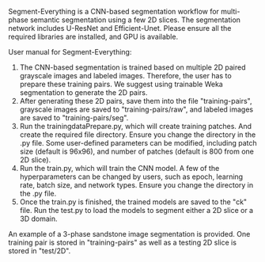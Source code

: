 Segment-Everything is a CNN-based segmentation workflow for multi-phase semantic segmentation using a few 2D slices. The segmentation network includes U-ResNet and Efficient-Unet. Please ensure all the required libraries are installed, and GPU is available.

User manual for Segment-Everything:
1. The CNN-based segmentation is trained based on multiple 2D paired grayscale images and labeled images. Therefore, the user has to prepare these training pairs. We suggest using trainable Weka segmentation to
   generate the 2D pairs.
2. After generating these 2D pairs, save them into the file "training-pairs", grayscale images are saved to "training-pairs/raw", and labeled images are saved to "training-pairs/seg".
3. Run the trainingdataPrepare.py, which will create training patches. And create the required file directory. Ensure you change the directory in the .py file.
   Some user-defined parameters can be modified, including patch size (default is 96x96), and number of patches (default is 800 from one 2D slice).
5. Run the train.py, which will train the CNN model. A few of the hyperparameters can be changed by users, such as epoch, learning rate, batch size, and network types. Ensure you change the directory in the .py file.
6. Once the train.py is finished, the trained models are saved to the "ck" file. Run the test.py to load the models to segment either a 2D slice or a 3D domain.


An example of a 3-phase sandstone image segmentation is provided. One training pair is stored in "training-pairs" as well as a testing 2D slice is stored in "test/2D". 
